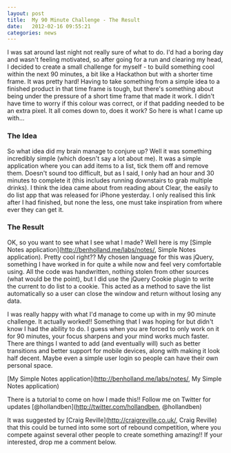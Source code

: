 ```yaml
---
layout: post
title:  My 90 Minute Challenge - The Result
date:   2012-02-16 09:55:21
categories: news
---
```


I was sat around last night not really sure of what to do. I'd had a boring day and wasn't feeling motivated, so after going for a run and clearing my head, I decided to create a small challenge for myself - to build something cool within the next 90 minutes, a bit like a Hackathon but with a shorter time frame. It was pretty hard! Having to take something from a simple idea to a finished product in that time frame is tough, but there's something about being under the pressure of a short time frame that made it work. I didn't have time to worry if this colour was correct, or if that padding needed to be an extra pixel. It all comes down to, does it work? So here is what I came up with...

### The Idea

So what idea did my brain manage to conjure up? Well it was something incredibly simple (which doesn't say a lot about me). It was a simple application where you can add items to a list, tick them off and remove them. Doesn't sound too difficult, but as I said, I only had an hour and 30 minutes to complete it (this includes running downstairs to grab multiple drinks). I think the idea came about from reading about Clear, the easily to do list app that was released for iPhone yesterday. I only realised this link after I had finished, but none the less, one must take inspiration from where ever they can get it.

### The Result

OK, so you want to see what I see what I made? Well here is my [Simple Notes application](http://benholland.me/labs/notes/, Simple Notes application). Pretty cool right?? My chosen language for this was jQuery, something I have worked in for quite a while now and feel very comfortable using. All the code was handwritten, nothing stolen from other sources (what would be the point), but I did use the jQuery Cookie plugin to write the current to do list to a cookie. This acted as a method to save the list automatically so a user can close the window and return without losing any data.

I was really happy with what I'd manage to come up with in my 90 minute challenge. It actually worked!! Something that I was hoping for but didn't know I had the ability to do. I guess when you are forced to only work on it for 90 minutes, your focus sharpens and your mind works much faster. There are things I wanted to add (and eventually will) such as better transitions and better support for mobile devices, along with making it look half decent. Maybe even a simple user login so people can have their own personal space.

[My Simple Notes application](http://benholland.me/labs/notes/, My Simple Notes application)

There is a tutorial to come on how I made this!! Follow me on Twitter for updates [@hollandben](http://twitter.com/hollandben, @hollandben)

It was suggested by [Craig Reville](http://craigreville.co.uk/, Craig Reville) that this could be turned into some sort of rebound competition, where you compete against several other people to create something amazing!! If your interested, drop me a comment below.
